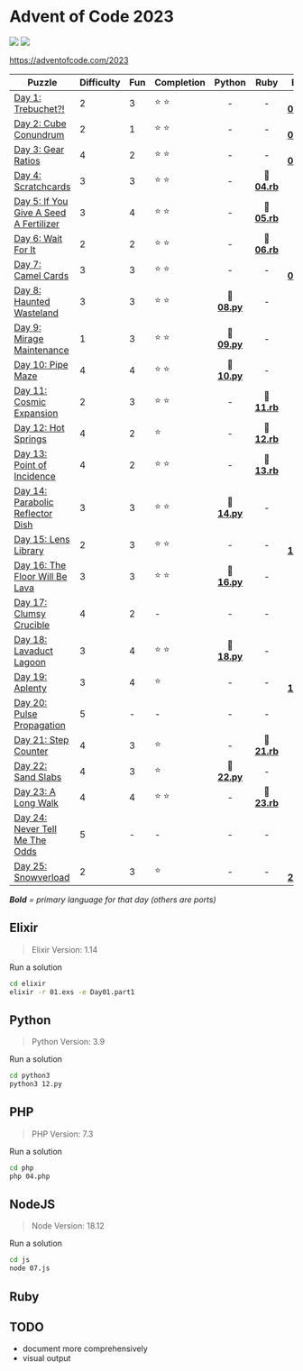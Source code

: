 # Advent of Code 2023

![](https://img.shields.io/badge/days%20completed-17-red) ![](https://img.shields.io/badge/stars%20⭐-39-yellow)

https://adventofcode.com/2023

| Puzzle | Difficulty | Fun | Completion | Python | Ruby | Elixir | PHP | JS | other |
|--------|------------|-----|------------|:------:|:----:|:------:|:---:|:--:|:-----:|
| [Day 1: Trebuchet?!](https://adventofcode.com/2023/day/1) | 2 | 3 | :star: :star: | - | - | :heart_decoration: **[01.exs](elixir/01.exs)** | - | - | - |
| [Day 2: Cube Conundrum](https://adventofcode.com/2023/day/2) | 2 | 1 | :star: :star: | - | - | :heart_decoration: **[02.exs](elixir/02.exs)** | - | - | - |
| [Day 3: Gear Ratios](https://adventofcode.com/2023/day/3) | 4 | 2 | :star: :star: | - | - | :heart_decoration: **[03.exs](elixir/03.exs)** | - | - | - |
| [Day 4: Scratchcards](https://adventofcode.com/2023/day/4) | 3 | 3 | :star: :star: | - | :rotating_light: **[04.rb](ruby/04.rb)** | - | - | - | - |
| [Day 5: If You Give A Seed A Fertilizer](https://adventofcode.com/2023/day/5) | 3 | 4 | :star: :star: | - | :rotating_light: **[05.rb](ruby/05.rb)** | - | - | - | - |
| [Day 6: Wait For It](https://adventofcode.com/2023/day/6) | 2 | 2 | :star: :star: | - | :rotating_light: **[06.rb](ruby/06.rb)** | - | - | - | - |
| [Day 7: Camel Cards](https://adventofcode.com/2023/day/7) | 3 | 3 | :star: :star: | - | - | :heart_decoration: **[07.exs](elixir/07.exs)** | - | - | - |
| [Day 8: Haunted Wasteland](https://adventofcode.com/2023/day/8) | 3 | 3 | :star: :star: | :snake: **[08.py](python3/08.py)** | - | - | - | - | - |
| [Day 9: Mirage Maintenance](https://adventofcode.com/2023/day/9) | 1 | 3 | :star: :star: | :snake: **[09.py](python3/09.py)** | - | - | - | - | - |
| [Day 10: Pipe Maze](https://adventofcode.com/2023/day/10) | 4 | 4 | :star: :star: | :snake: **[10.py](python3/10.py)** | - | - | - | - | - |
| [Day 11: Cosmic Expansion](https://adventofcode.com/2023/day/11) | 2 | 3 | :star: :star: | - | :rotating_light: **[11.rb](ruby/11.rb)** | - | - | - | - |
| [Day 12: Hot Springs](https://adventofcode.com/2023/day/12) | 4 | 2 | :star: | - | :rotating_light: **[12.rb](ruby/12.rb)** | - | - | - | - |
| [Day 13: Point of Incidence](https://adventofcode.com/2023/day/13) | 4 | 2 | :star: :star: | - | :rotating_light: **[13.rb](ruby/13.rb)** | - | - | - | - |
| [Day 14: Parabolic Reflector Dish](https://adventofcode.com/2023/day/14) | 3 | 3 | :star: :star: | :snake: **[14.py](python3/14.py)** | - | - | - | - | - |
| [Day 15: Lens Library](https://adventofcode.com/2023/day/15) | 2 | 3 | :star: :star: | - | - | :heart_decoration: **[15.exs](elixir/15.exs)** | - | - | - |
| [Day 16: The Floor Will Be Lava](https://adventofcode.com/2023/day/16) | 3 | 3 | :star: :star: | :snake: **[16.py](python3/16.py)** | - | - | - | - | - |
| [Day 17: Clumsy Crucible](https://adventofcode.com/2023/day/17) | 4 | 2 | - | - | - | - | - | - | - |
| [Day 18: Lavaduct Lagoon](https://adventofcode.com/2023/day/18) | 3 | 4 | :star: :star: | :snake: **[18.py](python3/18.py)** | - | - | - | - | - |
| [Day 19: Aplenty](https://adventofcode.com/2023/day/19) | 3 | 4 | :star: | - | - | :heart_decoration: **[19.exs](elixir/19.exs)** | - | - | - |
| [Day 20: Pulse Propagation](https://adventofcode.com/2023/day/20) | 5 | - | - | - | - | - | - | - | - |
| [Day 21: Step Counter](https://adventofcode.com/2023/day/21) | 4 | 3 | :star: | - | :rotating_light: **[21.rb](ruby/21.rb)** | - | - | - | - |
| [Day 22: Sand Slabs](https://adventofcode.com/2023/day/22) | 4 | 3 | :star: | :snake: **[22.py](python3/22.py)** | - | - | - | - | - |
| [Day 23: A Long Walk](https://adventofcode.com/2023/day/23) | 4 | 4 | :star: :star: | - | :rotating_light: **[23.rb](ruby/23.rb)** | - | - | - | - |
| [Day 24: Never Tell Me The Odds](https://adventofcode.com/2023/day/24) | 5 | - | - | - | - | - | - | - | - |
| [Day 25: Snowverload](https://adventofcode.com/2023/day/25) | 2 | 3 | :star: | - | - | :heart_decoration: **[25.exs](elixir/25.exs)** | - | - | - |

_**Bold** = primary language for that day (others are ports)_

## Elixir

> Elixir Version: 1.14

Run a solution

```sh
cd elixir
elixir -r 01.exs -e Day01.part1
```

## Python

> Python Version: 3.9

Run a solution

```sh
cd python3
python3 12.py
```

## PHP

> PHP Version: 7.3

Run a solution

```sh
cd php
php 04.php
```

## NodeJS

> Node Version: 18.12

Run a solution

```sh
cd js
node 07.js
```

## Ruby

## TODO

- document more comprehensively
- visual output
